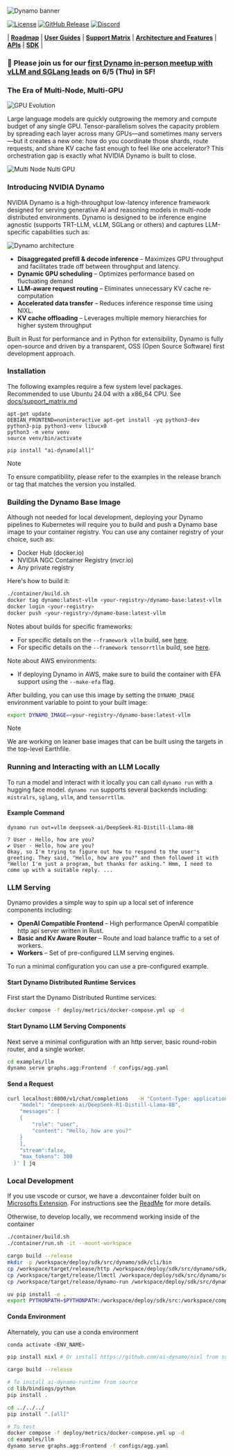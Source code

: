 <!--
SPDX-FileCopyrightText: Copyright (c) 2024-2025 NVIDIA CORPORATION & AFFILIATES. All rights reserved.
SPDX-License-Identifier: Apache-2.0

Licensed under the Apache License, Version 2.0 (the "License");
you may not use this file except in compliance with the License.
You may obtain a copy of the License at

http://www.apache.org/licenses/LICENSE-2.0

Unless required by applicable law or agreed to in writing, software
distributed under the License is distributed on an "AS IS" BASIS,
WITHOUT WARRANTIES OR CONDITIONS OF ANY KIND, either express or implied.
See the License for the specific language governing permissions and
limitations under the License.
-->
![Dynamo banner](./docs/images/frontpage-banner.png)

[![License](https://img.shields.io/badge/License-Apache_2.0-blue.svg)](https://opensource.org/licenses/Apache-2.0)
[![GitHub Release](https://img.shields.io/github/v/release/ai-dynamo/dynamo)](https://github.com/ai-dynamo/dynamo/releases/latest)
[![Discord](https://dcbadge.limes.pink/api/server/D92uqZRjCZ?style=flat)](https://discord.gg/nvidia-dynamo)

| **[Roadmap](https://github.com/ai-dynamo/dynamo/issues/762)** | **[User Guides](https://docs.nvidia.com/dynamo/latest/index.html)** | **[Support Matrix](docs/support_matrix.md)** | **[Architecture and Features](docs/architecture/architecture.md)** | **[APIs](lib/bindings/python/README.md)** | **[SDK](deploy/dynamo/sdk/README.md)** |

### 📢 **Please join us for our** [ **first Dynamo in-person meetup with vLLM and SGLang leads**](https://events.nvidia.com/nvidiadynamousermeetups) **on 6/5 (Thu) in SF!** ###


### The Era of Multi-Node, Multi-GPU

![GPU Evolution](./docs/images/frontpage-gpu-evolution.png)


Large language models are quickly outgrowing the memory and compute budget of any single GPU. Tensor-parallelism solves the capacity problem by spreading each layer across many GPUs—and sometimes many servers—but it creates a new one: how do you coordinate those shards, route requests, and share KV cache fast enough to feel like one accelerator? This orchestration gap is exactly what NVIDIA Dynamo is built to close.

![Multi Node Nulti GPU](./docs/images/frontpage-gpu-vertical.png)



### Introducing NVIDIA Dynamo

NVIDIA Dynamo is a high-throughput low-latency inference framework designed for serving generative AI and reasoning models in multi-node distributed environments. Dynamo is designed to be inference engine agnostic (supports TRT-LLM, vLLM, SGLang or others) and captures LLM-specific capabilities such as:

![Dynamo architecture](./docs/images/frontpage-architecture.png)

- **Disaggregated prefill & decode inference** – Maximizes GPU throughput and facilitates trade off between throughput and latency.
- **Dynamic GPU scheduling** – Optimizes performance based on fluctuating demand
- **LLM-aware request routing** – Eliminates unnecessary KV cache re-computation
- **Accelerated data transfer** – Reduces inference response time using NIXL.
- **KV cache offloading** – Leverages multiple memory hierarchies for higher system throughput

Built in Rust for performance and in Python for extensibility, Dynamo is fully open-source and driven by a transparent, OSS (Open Source Software) first development approach.



### Installation

The following examples require a few system level packages.
Recommended to use Ubuntu 24.04 with a x86_64 CPU. See [docs/support_matrix.md](docs/support_matrix.md)

```
apt-get update
DEBIAN_FRONTEND=noninteractive apt-get install -yq python3-dev python3-pip python3-venv libucx0
python3 -m venv venv
source venv/bin/activate

pip install "ai-dynamo[all]"
```
> [!NOTE]
> To ensure compatibility, please refer to the examples in the release branch or tag that matches the version you installed.

### Building the Dynamo Base Image

Although not needed for local development, deploying your Dynamo pipelines to Kubernetes will require you to build and push a Dynamo base image to your container registry. You can use any container registry of your choice, such as:
- Docker Hub (docker.io)
- NVIDIA NGC Container Registry (nvcr.io)
- Any private registry

Here's how to build it:

```bash
./container/build.sh
docker tag dynamo:latest-vllm <your-registry>/dynamo-base:latest-vllm
docker login <your-registry>
docker push <your-registry>/dynamo-base:latest-vllm
```

Notes about builds for specific frameworks:
- For specific details on the `--framework vllm` build, see [here](examples/llm/README.md).
- For specific details on the `--framework tensorrtllm` build, see [here](examples/tensorrt_llm/README.md).

Note about AWS environments:
- If deploying Dynamo in AWS, make sure to build the container with EFA support using the `--make-efa` flag.

After building, you can use this image by setting the `DYNAMO_IMAGE` environment variable to point to your built image:
```bash
export DYNAMO_IMAGE=<your-registry>/dynamo-base:latest-vllm
```

> [!NOTE]
> We are working on leaner base images that can be built using the targets in the top-level Earthfile.

### Running and Interacting with an LLM Locally

To run a model and interact with it locally you can call `dynamo
run` with a hugging face model. `dynamo run` supports several backends
including: `mistralrs`, `sglang`, `vllm`, and `tensorrtllm`.

#### Example Command

```
dynamo run out=vllm deepseek-ai/DeepSeek-R1-Distill-Llama-8B
```

```
? User › Hello, how are you?
✔ User · Hello, how are you?
Okay, so I'm trying to figure out how to respond to the user's greeting. They said, "Hello, how are you?" and then followed it with "Hello! I'm just a program, but thanks for asking." Hmm, I need to come up with a suitable reply. ...
```

### LLM Serving

Dynamo provides a simple way to spin up a local set of inference
components including:

- **OpenAI Compatible Frontend** – High performance OpenAI compatible http api server written in Rust.
- **Basic and Kv Aware Router** – Route and load balance traffic to a set of workers.
- **Workers** – Set of pre-configured LLM serving engines.

To run a minimal configuration you can use a pre-configured
example.

#### Start Dynamo Distributed Runtime Services

First start the Dynamo Distributed Runtime services:

```bash
docker compose -f deploy/metrics/docker-compose.yml up -d
```
#### Start Dynamo LLM Serving Components

Next serve a minimal configuration with an http server, basic
round-robin router, and a single worker.

```bash
cd examples/llm
dynamo serve graphs.agg:Frontend -f configs/agg.yaml
```

#### Send a Request

```bash
curl localhost:8000/v1/chat/completions   -H "Content-Type: application/json"   -d '{
    "model": "deepseek-ai/DeepSeek-R1-Distill-Llama-8B",
    "messages": [
    {
        "role": "user",
        "content": "Hello, how are you?"
    }
    ],
    "stream":false,
    "max_tokens": 300
  }' | jq
```

### Local Development

If you use vscode or cursor, we have a .devcontainer folder built on [Microsofts Extension](https://code.visualstudio.com/docs/devcontainers/containers). For instructions see the [ReadMe](.devcontainer/README.md) for more details.

Otherwise, to develop locally, we recommend working inside of the container

```bash
./container/build.sh
./container/run.sh -it --mount-workspace

cargo build --release
mkdir -p /workspace/deploy/sdk/src/dynamo/sdk/cli/bin
cp /workspace/target/release/http /workspace/deploy/sdk/src/dynamo/sdk/cli/bin
cp /workspace/target/release/llmctl /workspace/deploy/sdk/src/dynamo/sdk/cli/bin
cp /workspace/target/release/dynamo-run /workspace/deploy/sdk/src/dynamo/sdk/cli/bin

uv pip install -e .
export PYTHONPATH=$PYTHONPATH:/workspace/deploy/sdk/src:/workspace/components/planner/src
```


#### Conda Environment

Alternately, you can use a conda environment

```bash
conda activate <ENV_NAME>

pip install nixl # Or install https://github.com/ai-dynamo/nixl from source

cargo build --release

# To install ai-dynamo-runtime from source
cd lib/bindings/python
pip install .

cd ../../../
pip install ".[all]"

# To test
docker compose -f deploy/metrics/docker-compose.yml up -d
cd examples/llm
dynamo serve graphs.agg:Frontend -f configs/agg.yaml
```
